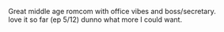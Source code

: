 Great middle age romcom with office vibes and boss/secretary.         
love it so far (ep 5/12)
dunno what more I could want.